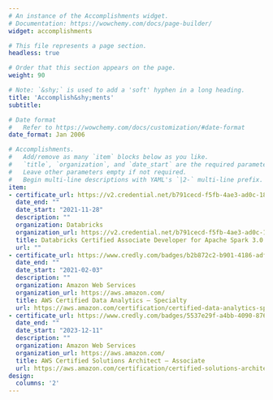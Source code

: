 ```yaml
---
# An instance of the Accomplishments widget.
# Documentation: https://wowchemy.com/docs/page-builder/
widget: accomplishments

# This file represents a page section.
headless: true

# Order that this section appears on the page.
weight: 90

# Note: `&shy;` is used to add a 'soft' hyphen in a long heading.
title: 'Accomplish&shy;ments'
subtitle:

# Date format
#   Refer to https://wowchemy.com/docs/customization/#date-format
date_format: Jan 2006

# Accomplishments.
#   Add/remove as many `item` blocks below as you like.
#   `title`, `organization`, and `date_start` are the required parameters.
#   Leave other parameters empty if not required.
#   Begin multi-line descriptions with YAML's `|2-` multi-line prefix.
item:
- certificate_url: https://v2.credential.net/b791cecd-f5fb-4ae3-ad0c-18286a7ae261#gs.ib2dcj
  date_end: ""
  date_start: "2021-11-28"
  description: ""
  organization: Databricks
  organization_url: https://v2.credential.net/b791cecd-f5fb-4ae3-ad0c-18286a7ae261#gs.ib2dcj
  title: Databricks Certified Associate Developer for Apache Spark 3.0
  url: ""
- certificate_url: https://www.credly.com/badges/b2b872c2-b901-4186-adf4-8c0406b64dc1
  date_end: ""
  date_start: "2021-02-03"
  description: ""
  organization: Amazon Web Services 
  organization_url: https://aws.amazon.com/
  title: AWS Certified Data Analytics – Specialty
  url: https://aws.amazon.com/certification/certified-data-analytics-specialty/?nc1=h_ls
- certificate_url: https://www.credly.com/badges/5537e29f-a4bb-4090-8760-2bb162f1a0a0/public_url
  date_end: ""
  date_start: "2023-12-11"
  description: ""
  organization: Amazon Web Services 
  organization_url: https://aws.amazon.com/
  title: AWS Certified Solutions Architect – Associate
  url: https://aws.amazon.com/certification/certified-solutions-architect-associate/?nc1=h_ls
design:
  columns: '2' 
---
```

